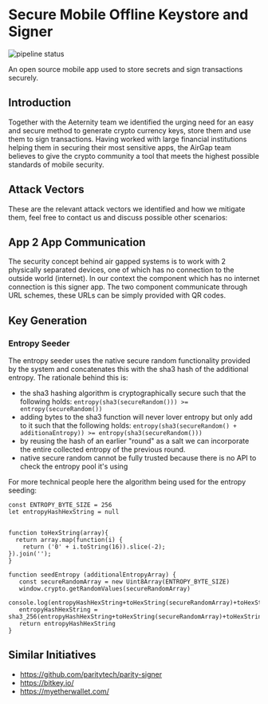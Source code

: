 # Secure Mobile Offline Keystore and Signer

![pipeline status](https://gitlab.papers.tech/papers/airgap/airgap-vault/badges/master/pipeline.svg)

An open source mobile app used to store secrets and sign transactions securely.

## Introduction

Together with the Aeternity team we identified the urging need for an easy and secure method to generate crypto currency keys, store them and use them to sign transactions. Having worked with large financial institutions helping them in securing their most sensitive apps, the AirGap team believes to give the crypto community a tool that meets the highest possible standards of mobile security.

## Attack Vectors

These are the relevant attack vectors we identified and how we mitigate them, feel free to contact us and discuss possible other scenarios:

## App 2 App Communication

The security concept behind air gapped systems is to work with 2 physically separated devices, one of which has no connection to the outside world (internet). In our context the component which has no internet connection is this signer app. The two component communicate through URL schemes, these URLs can be simply provided with QR codes.

## Key Generation

### Entropy Seeder

The entropy seeder uses the native secure random functionality provided by the system and concatenates this with the sha3 hash of the additional entropy. The rationale behind this is:

- the sha3 hashing algorithm is cryptographically secure such that the following holds: `entropy(sha3(secureRandom())) >= entropy(secureRandom())`
- adding bytes to the sha3 function will never lover entropy but only add to it such that the following holds: `entropy(sha3(secureRandom() + additionaEntropy)) >= entropy(sha3(secureRandom()))`
- by reusing the hash of an earlier "round" as a salt we can incorporate the entire collected entropy of the previous round.
- native secure random cannot be fully trusted because there is no API to check the entropy pool it's using

For more technical people here the algorithm being used for the entropy seeding:

```
const ENTROPY_BYTE_SIZE = 256
let entropyHashHexString = null


function toHexString(array){
  return array.map(function(i) {
    return ('0' + i.toString(16)).slice(-2);
}).join('');
}

function seedEntropy (additionalEntropyArray) {
   const secureRandomArray = new Uint8Array(ENTROPY_BYTE_SIZE)
   window.crypto.getRandomValues(secureRandomArray)
   console.log(entropyHashHexString+toHexString(secureRandomArray)+toHexString(additionalEntropyArray))
   entropyHashHexString = sha3_256(entropyHashHexString+toHexString(secureRandomArray)+toHexString(additionalEntropyArray))
   return entropyHashHexString
}
```

## Similar Initiatives

- https://github.com/paritytech/parity-signer
- https://bitkey.io/
- https://myetherwallet.com/

